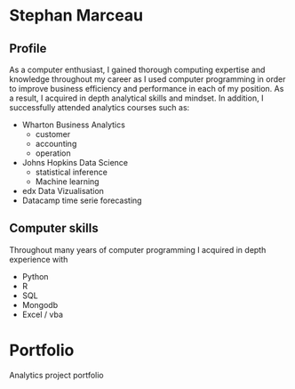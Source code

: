 # Stephan Marceau
## Profile
As a computer enthusiast, I gained thorough computing expertise and knowledge throughout my career as I used computer programming in order to improve business efficiency and performance in each of my position. As a result, I acquired in depth analytical skills and mindset.
In addition, I successfully attended analytics courses such as:
* Wharton Business Analytics
  * customer
  * accounting
  * operation
* Johns Hopkins Data Science
  * statistical inference
  * Machine learning
* edx Data Vizualisation
* Datacamp time serie forecasting

## Computer skills
Throughout many years of computer programming I acquired in depth experience with
* Python
* R
* SQL
* Mongodb
* Excel / vba

# Portfolio
Analytics project portfolio
